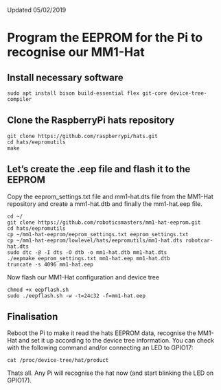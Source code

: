 Updated 05/02/2019

# Program the EEPROM for the Pi to recognise our MM1-Hat

## Install necessary software
```
sudo apt install bison build-essential flex git-core device-tree-compiler
```

## Clone the RaspberryPi hats repository
```
git clone https://github.com/raspberrypi/hats.git
cd hats/eepromutils
make
```

## Let’s create the .eep file and flash it to the EEPROM
Copy the eeprom_settings.txt file and mm1-hat.dts file from the MM1-Hat repository and create a mm1-hat.dtb and finally the mm1-hat.eep file.

```
cd ~/
git clone https://github.com/roboticsmasters/mm1-hat-eeprom.git
cd hats/eepromutils
cp ~/mm1-hat-eeprom/eeprom_settings.txt eeprom_settings.txt
cp ~/mm1-hat-eeprom/lowlevel/hats/eepromutils/mm1-hat.dts robotcar-hat.dts
sudo dtc -@ -I dts -O dtb -o mm1-hat.dtb mm1-hat.dts
./eepmake eeprom_settings.txt mm1-hat.eep mm1-hat.dtb
truncate -s 4096 mm1-hat.eep
```

Now flash our MM1-Hat configuration and device tree

```
chmod +x eepflash.sh
sudo ./eepflash.sh -w -t=24c32 -f=mm1-hat.eep
```

## Finalisation
Reboot the Pi to make it read the hats EEPROM data, recognise the MM1-Hat and set it up according to the device tree information.
You can check with the following command and/or connecting an LED to GPIO17:

`cat /proc/device-tree/hat/product`

Thats all. Any Pi will recognise the hat now (and start blinking the LED on GPIO17).
